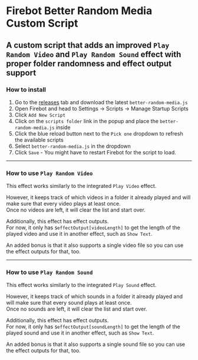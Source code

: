 # Firebot Better Random Media Custom Script

## A custom script that adds an improved `Play Random Video` and `Play Random Sound` effect with proper folder randomness and effect output support

### How to install
1. Go to the [releases](https://github.com/Lordmau5/firebot-script-better-random-video/releases/) tab and download the latest `better-random-media.js`
2. Open Firebot and head to Settings -> Scripts -> Manage Startup Scripts
3. Click `Add New Script`
4. Click on the `scripts folder` link in the popup and place the `better-random-media.js` inside
5. Click the blue reload button next to the `Pick one` dropdown to refresh the available scripts
6. Select `better-random-media.js` in the dropdown
7. Click `Save` - You might have to restart Firebot for the script to load.
___

### How to use `Play Random Video`
This effect works similarly to the integrated `Play Video` effect.

However, it keeps track of which videos in a folder it already played and will make sure that every video plays at least once.  
Once no videos are left, it will clear the list and start over.

Additionally, this effect has effect outputs.  
For now, it only has `$effectOutput[videoLength]` to get the length of the played video and use it in another effect, such as `Show Text`.

An added bonus is that it also supports a single video file so you can use the effect outputs for that, too.
___

### How to use `Play Random Sound`
This effect works similarly to the integrated `Play Sound` effect.

However, it keeps track of which sounds in a folder it already played and will make sure that every sound plays at least once.  
Once no sounds are left, it will clear the list and start over.

Additionally, this effect has effect outputs.  
For now, it only has `$effectOutput[soundLength]` to get the length of the played sound and use it in another effect, such as `Show Text`.

An added bonus is that it also supports a single sound file so you can use the effect outputs for that, too.